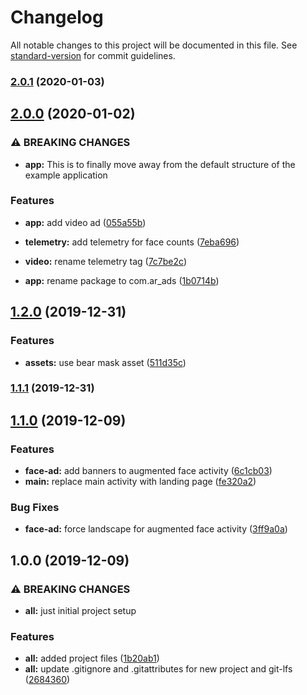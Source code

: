 # Changelog

All notable changes to this project will be documented in this file. See [standard-version](https://github.com/conventional-changelog/standard-version) for commit guidelines.

### [2.0.1](https://github.com/shanealv/ar-ads/compare/v2.0.0...v2.0.1) (2020-01-03)

## [2.0.0](https://github.com/shanealv/ar-ads/compare/v1.2.0...v2.0.0) (2020-01-02)


### ⚠ BREAKING CHANGES

* **app:** This is to finally move away from the default structure of the example application

### Features

* **app:** add video ad ([055a55b](https://github.com/shanealv/ar-ads/commit/055a55b550fd0eae80d5f7497c8f2c59170c91f5))
* **telemetry:** add telemetry for face counts ([7eba696](https://github.com/shanealv/ar-ads/commit/7eba6964ff793d4d80a311d2ab3282f9d4b354b0))
* **video:** rename telemetry tag ([7c7be2c](https://github.com/shanealv/ar-ads/commit/7c7be2c5f51a5f77a2003ee99df9a77b604a7839))


* **app:** rename package to com.ar_ads ([1b0714b](https://github.com/shanealv/ar-ads/commit/1b0714bb7dccffccf978b96662ffda140253408e))

## [1.2.0](https://github.com/shanealv/ar-ads/compare/v1.1.1...v1.2.0) (2019-12-31)


### Features

* **assets:** use bear mask asset ([511d35c](https://github.com/shanealv/ar-ads/commit/511d35c99f4e89db227f070240e13ff894f4d3cf))

### [1.1.1](https://github.com/shanealv/ar-ads/compare/v1.1.0...v1.1.1) (2019-12-31)

## [1.1.0](https://github.com/shanealv/ar-ads/compare/v1.0.0...v1.1.0) (2019-12-09)


### Features

* **face-ad:** add banners to augmented face activity ([6c1cb03](https://github.com/shanealv/ar-ads/commit/6c1cb0306f8b7d8fe6b519d63180b8b860903da2))
* **main:** replace main activity with landing page ([fe320a2](https://github.com/shanealv/ar-ads/commit/fe320a24821c36beeebd106fa4a6cea9ab2e710b))


### Bug Fixes

* **face-ad:** force landscape for augmented face activity ([3ff9a0a](https://github.com/shanealv/ar-ads/commit/3ff9a0a4b2c87c8361d5ff4b731402764659cb8f))

## 1.0.0 (2019-12-09)


### ⚠ BREAKING CHANGES

* **all:** just initial project setup

### Features

* **all:** added project files ([1b20ab1](https://github.com/shanealv/ar-ads/commit/1b20ab1dae235a81e878984fb0202336f7725815))
* **all:** update .gitignore and .gitattributes for new project and git-lfs ([2684360](https://github.com/shanealv/ar-ads/commit/268436074ac8edcc292628ed4947b879a3c2cacd))
